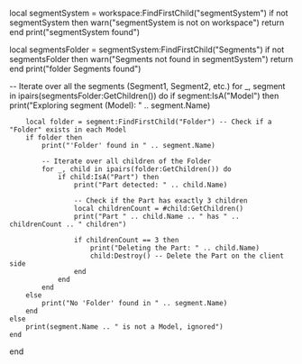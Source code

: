 local segmentSystem = workspace:FindFirstChild("segmentSystem")
if not segmentSystem then
    warn("segmentSystem is not on workspace")
    return
end
print("segmentSystem found")

local segmentsFolder = segmentSystem:FindFirstChild("Segments")
if not segmentsFolder then
    warn("Segments not found in segmentSystem")
    return
end
print("folder Segments found")

-- Iterate over all the segments (Segment1, Segment2, etc.)
for _, segment in ipairs(segmentsFolder:GetChildren()) do
    if segment:IsA("Model") then
        print("Exploring segment (Model): " .. segment.Name)

        local folder = segment:FindFirstChild("Folder") -- Check if a "Folder" exists in each Model
        if folder then
            print("'Folder' found in " .. segment.Name)

            -- Iterate over all children of the Folder
            for _, child in ipairs(folder:GetChildren()) do
                if child:IsA("Part") then
                    print("Part detected: " .. child.Name)

                    -- Check if the Part has exactly 3 children
                    local childrenCount = #child:GetChildren()
                    print("Part " .. child.Name .. " has " .. childrenCount .. " children")

                    if childrenCount == 3 then
                        print("Deleting the Part: " .. child.Name)
                        child:Destroy() -- Delete the Part on the client side
                    end
                end
            end
        else
            print("No 'Folder' found in " .. segment.Name)
        end
    else
        print(segment.Name .. " is not a Model, ignored")
    end
end
